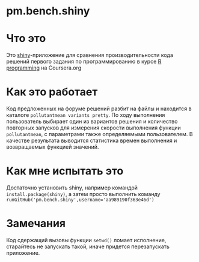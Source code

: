 pm.bench.shiny
==============

Что это
===

Это [shiny](http://shiny.rstudio.com/)-приложение для сравнения производительности кода решений первого задания по программированию в курсе [R programming](https://class.coursera.org/rprog-002/forum/thread?thread_id=1173) на Coursera.org

Как это работает
===

Код предложенных на форуме решений разбит на файлы и находится в каталоге `pollutantmean variants pretty`. По ходу выполнения пользователь выбирает один из вариантов решения и количество повторных запусков для измерения скорости выполнения функции `pollutantmean`, с параметрами также определяемыми пользователем. В качестве результата выводится статистика времен выполнения и возвращаемых функцией значений.

Как мне испытать это 
===

Достаточно установить shiny, например командой `install.package(shiny)`, а затем просто выполнить команду `runGitHub('pm.bench.shiny',username='aa989190f363e46d')`

Замечания
===

Код сдержащий вызовы функции `setwd()` ломает исполнение, старайтесь не запускать такой, иначе придется перезапускать приложение.
